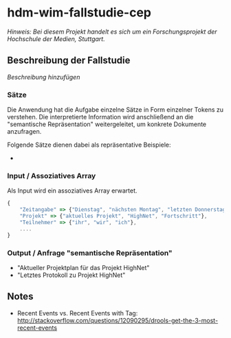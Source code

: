 # hdm-wim-fallstudie-cep

*Hinweis: Bei diesem Projekt handelt es sich um ein Forschungsprojekt der Hochschule der Medien, Stuttgart.*

## Beschreibung der Fallstudie

*Beschreibung hinzufügen*


### Sätze
Die Anwendung hat die Aufgabe einzelne Sätze in Form einzelner Tokens zu verstehen.
Die interpretierte Information wird anschließend an die "semantische Repräsentation" weitergeleitet, um konkrete Dokumente anzufragen.

Folgende Sätze dienen dabei als repräsentative Beispiele:

* 

### Input / Assoziatives Array
Als Input wird ein assoziatives Array erwartet.

```javascript
{
	"Zeitangabe" => {"Dienstag", "nächsten Montag", "letzten Donnerstag", "12.12.2016"},
	"Projekt" => {"aktuelles Projekt", "HighNet", "Fortschritt"},
	"Teilnehmer" => {"ihr", "wir", "ich"},
	....
}
```

### Output / Anfrage "semantische Repräsentation"

* "Aktueller Projektplan für das Projekt HighNet"
* "Letztes Protokoll zu Projekt HighNet"



## Notes

* Recent Events vs. Recent Events with Tag: http://stackoverflow.com/questions/12090295/drools-get-the-3-most-recent-events